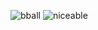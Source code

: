 ![bball](https://user-images.githubusercontent.com/77220803/104166574-5bd01080-543e-11eb-98dd-3bff8209daa9.jpeg)
![niceable](https://user-images.githubusercontent.com/77220803/104168061-bff3d400-5440-11eb-815c-9297dc8f045b.png)
